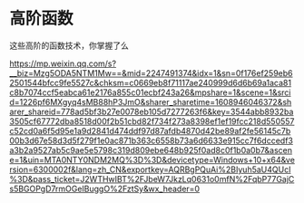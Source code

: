 # 高阶函数

这些高阶的函数技术，你掌握了么

https://mp.weixin.qq.com/s?__biz=Mzg5ODA5NTM1Mw==&mid=2247491374&idx=1&sn=0f176ef259eb62501544bfcc9fe5527c&chksm=c0669eb8f71117ae240999d6d6b69a1aca81c8b7074ccf5eabca61e2176a855c01ecbf243a26&mpshare=1&scene=1&srcid=1226pf6MXgyq4sMB88hP3JmO&sharer_sharetime=1608946046372&sharer_shareid=778ad5bf3b27e0078eb105d7277263f6&key=3544abb8932ba3505cf67772dba8518d00f2b51cbd82f734f273a8398ef1ef19fcc218d550557c52cd0a6f5d95e1a9d2841d474ddf97d87afdb4870d42be89af2fe56145c7b00b3d67e58d3d5f279f1e0ac871b363c6558b73a6d6633e915cc7f6dccedf3a3b2a9527ab5c9ae5e5798c319d809ebe648b925f0ad8c0f1b0a0b7&ascene=1&uin=MTA0NTY0NDM2MQ%3D%3D&devicetype=Windows+10+x64&version=6300002f&lang=zh_CN&exportkey=AQRBgPQuAi%2BIyuh5aU4QUcI%3D&pass_ticket=J2WTHwIBT%2FJbeW7JkzLq0631o0mfN%2FqbP77GajCs5BGOPgD7rmOGeIBuggO%2FztSy&wx_header=0
